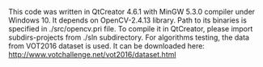 This code was written in QtCreator 4.6.1 with MinGW 5.3.0 compiler under Windows 10. It depends on OpenCV-2.4.13 library. Path to its binaries is specified in ./src/opencv.pri file.
To compile it in QtCreator, please import subdirs-projects from ./sln subdirectory.
For algorithms testing, the data from VOT2016 dataset is used. It can be downloaded here: http://www.votchallenge.net/vot2016/dataset.html